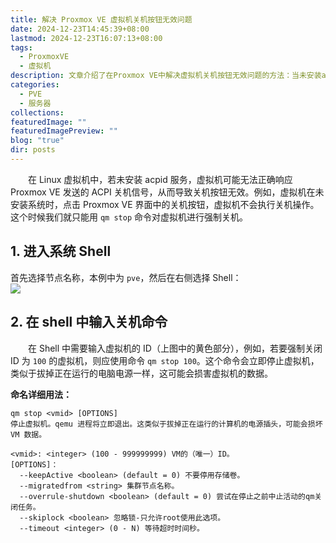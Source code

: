 ```yaml
---
title: 解决 Proxmox VE 虚拟机关机按钮无效问题
date: 2024-12-23T14:45:39+08:00
lastmod: 2024-12-23T16:07:13+08:00
tags:
  - ProxmoxVE
  - 虚拟机
description: 文章介绍了在Proxmox VE中解决虚拟机关机按钮无效问题的方法：当未安装acpid服务时，虚拟机会无法正确响应关机信号，通过进入系统Shell并使用`qm stop`命令可以强制关闭虚拟机，但这种方法可能会导致数据损坏。文章还详细解释了如何使用该命令及其参数。
categories:
  - PVE
  - 服务器
collections: 
featuredImage: ""
featuredImagePreview: ""
blog: "true"
dir: posts
---
```


‌‌‌‌　　在 Linux 虚拟机中，若未安装 acpid 服务，虚拟机可能无法正确响应 Proxmox VE 发送的 ACPI 关机信号，从而导致关机按钮无效。例如，虚拟机在未安装系统时，点击 Proxmox VE 界面中的关机按钮，虚拟机不会执行关机操作。这个时候我们就只能用 `qm stop` 命令对虚拟机进行强制关机。

## 1. 进入系统 Shell  

首先选择节点名称，本例中为 `pve`，然后在右侧选择 Shell：  
![](attachments/94ae6e976b4fdb3426a2efd9114d6d33_MD5.jpg)

## 2. 在 shell 中输入关机命令  

‌‌‌‌　　在 Shell 中需要输入虚拟机的 ID（上图中的黄色部分），例如，若要强制关闭 ID 为 `100` 的虚拟机，则应使用命令 `qm stop 100`。这个命令会立即停止虚拟机，类似于拔掉正在运行的电脑电源一样，这可能会损害虚拟机的数据。  

**命名详细用法：**
```shell
qm stop <vmid> [OPTIONS]
停止虚拟机。qemu 进程将立即退出。这类似于拔掉正在运行的计算机的电源插头，可能会损坏 VM 数据。

<vmid>: <integer> (100 - 999999999) VM的（唯一）ID。
[OPTIONS]：
  --keepActive <boolean> (default = 0) 不要停用存储卷。
  --migratedfrom <string> 集群节点名称。
  --overrule-shutdown <boolean> (default = 0) 尝试在停止之前中止活动的qm关闭任务。
  --skiplock <boolean> 忽略锁-只允许root使用此选项。
  --timeout <integer> (0 - N) 等待超时时间秒。
```
